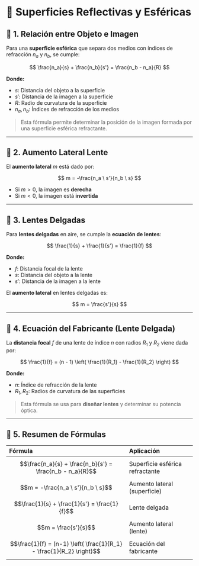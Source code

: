# 📘 Superficies Reflectivas y Esféricas

## 🔹 1. Relación entre Objeto e Imagen
Para una **superficie esférica** que separa dos medios con índices de refracción $n_a$ y $n_b$, se cumple:

$$
\frac{n_a}{s} + \frac{n_b}{s'} = \frac{n_b - n_a}{R}
$$

**Donde:**
- $s$: Distancia del objeto a la superficie
- $s'$: Distancia de la imagen a la superficie  
- $R$: Radio de curvatura de la superficie
- $n_a, n_b$: Índices de refracción de los medios

> Esta fórmula permite determinar la posición de la imagen formada por una superficie esférica refractante.

---

## 🔹 2. Aumento Lateral Lente
El **aumento lateral** $m$ está dado por:

$$
m = -\frac{n_a \  s'}{n_b \  s}
$$

- Si $m > 0$, la imagen es **derecha**
- Si $m < 0$, la imagen está **invertida**

---

## 🔹 3. Lentes Delgadas
Para **lentes delgadas** en aire, se cumple la **ecuación de lentes**:

$$
\frac{1}{s} + \frac{1}{s'} = \frac{1}{f}
$$

**Donde:**
- $f$: Distancia focal de la lente
- $s$: Distancia del objeto a la lente
- $s'$: Distancia de la imagen a la lente

El **aumento lateral** en lentes delgadas es:

$$
m = \frac{s'}{s}
$$

---

## 🔹 4. Ecuación del Fabricante (Lente Delgada)
La **distancia focal** $f$ de una lente de índice $n$ con radios $R_1$ y $R_2$ viene dada por:

$$
\frac{1}{f} = (n - 1) \left( \frac{1}{R_1} - \frac{1}{R_2} \right)
$$

**Donde:**
- $n$: Índice de refracción de la lente
- $R_1, R_2$: Radios de curvatura de las superficies

> Esta fórmula se usa para **diseñar lentes** y determinar su potencia óptica.

---

## 🔹 5. Resumen de Fórmulas

| **Fórmula**                                                          | **Aplicación**                  |
| :------------------------------------------------------------------- | :------------------------------ |
| $$\frac{n_a}{s} + \frac{n_b}{s'} = \frac{n_b - n_a}{R}$$             | Superficie esférica refractante |
| $$m = -\frac{n_a \  s'}{n_b \  s}$$                                  | Aumento lateral (superficie)    |
| $$\frac{1}{s} + \frac{1}{s'} = \frac{1}{f}$$                         | Lente delgada                   |
| $$m = \frac{s'}{s}$$                                                 | Aumento lateral (lente)         |
| $$\frac{1}{f} = (n-1) \left( \frac{1}{R_1} - \frac{1}{R_2} \right)$$ | Ecuación del fabricante         |
